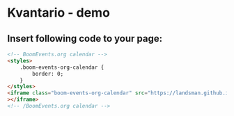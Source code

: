 # Kvantario - demo

## Insert following code to your page:

```html
<!-- BoomEvents.org calendar -->
<styles>
    .boom-events-org-calendar {
        border: 0;
    }
</styles>
<iframe class="boom-events-org-calendar" src="https://landsman.github.io/boom-widget-calendar/?organizerId=e43780b9-a220-42d3-a026-cc97875a61e3"
></iframe>
<!-- /BoomEvents.org calendar -->
```
